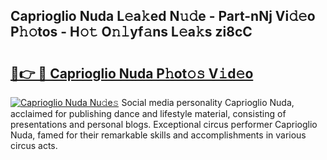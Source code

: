 ## Caprioglio Nuda L𝚎a𝚔ed N𝚞𝚍e - Part-nNj Vi𝚍𝚎o P𝚑𝚘tos - H𝚘𝚝 O𝚗𝚕yf𝚊ns L𝚎a𝚔s zi8cC

# <h2><a href="http://kf0h5qm.oniu.top/?m=Caprioglio+Nuda">🔗👉 🔴 Caprioglio Nuda P𝚑ot𝚘𝚜 V𝚒d𝚎o</a></h2>

[![Caprioglio Nuda Nu𝚍e𝚜](https://i.imgur.com/0qMVB7G.gif)](http://kf0h5qm.oniu.top/?m=Caprioglio+Nuda)
Social media personality Caprioglio Nuda, acclaimed for publishing dance and lifestyle material, consisting of presentations and personal blogs. Exceptional circus performer Caprioglio Nuda, famed for their remarkable skills and accomplishments in various circus acts.  
